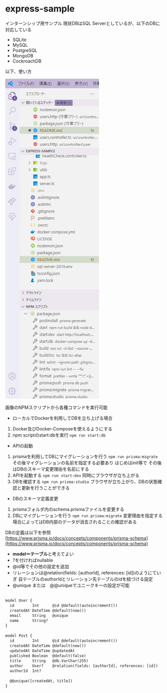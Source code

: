 # express-sample

インターンシップ用サンプル
現状DBはSQL Serverとしているが、以下のDBに対応している
- SQLite
- MySQL
- PostgreSQL
- MongoDB
- CockroachDB

以下、使い方

![](2022-06-26-19-05-39.png)

画像のNPMスクリプトから各種コマンドを実行可能

- ローカルでDockerを利用してDBを立ち上げる場合

1. Docker及びDocker-Composeを使えるようにする
2. npm scriptのstart:dbを実行
`npm run start:db`

- APIの起動

1. prismaを利用してDBにマイグレーションを行う
`npm run prisma:migrate`
その後マイグレーションの名前を指定する必要あり
はじめはinit等で
その後はDBのスキーマ変更理由を名前にする
2. APIを起動する
`npm run start:dev`
同時にブラウザが立ち上がる
3. DBを確認する
`npm run prisma:studio`
ブラウザが立ち上がり、DBの状態確認と更新を行うことができる

- DBのスキーマ定義変更

1. prismaフォルダ内のschema.prismaファイルを変更する
2. DBにマイグレーションを行う
`npm run prisma:migrate`
変更理由を指定する
場合によってはDB内部のデータが消去されることの確認がある

DBの定義は以下を参照
[https://www.prisma.io/docs/concepts/components/prisma-schema](https://www.prisma.io/docs/concepts/components/prisma-schema)

- **model＝テーブル**と考えてよい
- ?を付ければnullable
- @id等でその他の設定を追加
- リレーションは@relation(fields: [authorId], references: [id])のようにていぎ
自テーブルのauthorIdとリレーション先テーブルのidを紐づける設定
- @unique または　@@uniqueでユニークキーの設定が可能

``` prisma

model User {
  id        Int      @id @default(autoincrement())
  createdAt DateTime @default(now())
  email     String   @unique
  name      String?
}

model Post {
  id        Int      @id @default(autoincrement())
  createdAt DateTime @default(now())
  updatedAt DateTime @updatedAt
  published Boolean  @default(false)
  title     String   @db.VarChar(255)
  author    User?    @relation(fields: [authorId], references: [id])
  authorId  Int?

  @@unique([createdAt, title])
}
```
